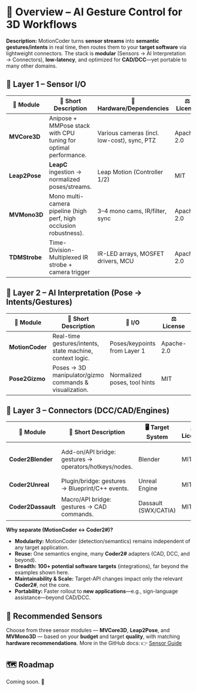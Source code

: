 # 🔭 Overview – AI Gesture Control for 3D Workflows

**Description:**
MotionCoder turns **sensor streams** into **semantic gestures/intents** in real time, then routes them to your **target software** via lightweight connectors.
The stack is **modular** (Sensors → AI Interpretation → Connectors), **low-latency**, and optimized for **CAD/DCC**—yet portable to many other domains.

## 🎥 Layer 1 – Sensor I/O

| 🧩 **Module**       | 📝 **Short Description**                                          | 🔌 **Hardware/Dependencies**               | ⚖️ **License** | ⚠️ **Notes**                             | 🚦 **Status**            | 🔗 **Link**                                                                |
| ------------------- | ------------------------------------------------------------------ | ------------------------------------------- | -------------- | ----------------------------------------- | ------------------------- | -------------------------------------------------------------------------- |
| **MVCore3D**        | Anipose + MMPose stack with CPU tuning for optimal performance.    | Various cameras (incl. low-cost), sync, PTZ | Apache-2.0     | —                                         | 🟡 Planned                | coming soon   |
| **Leap2Pose**       | **LeapC** ingestion → normalized poses/streams.                    | Leap Motion (Controller 1/2)                | MIT            | —                                         | 🟢 Active                 | coming soon |
| **MVMono3D**        | Mono multi-camera pipeline (high perf, high occlusion robustness). | 3–4 mono cams, IR/filter, sync              | Apache-2.0     | —                                         | 🟠 Targeted for next year | coming soon  |
| **TDMStrobe**       | Time-Division-Multiplexed IR strobe + camera trigger               | IR-LED arrays, MOSFET drivers, MCU          | Apache-2.0     | Designed for **MVCore3D** & **MVMono3D**  | 🟡 Planned                | coming soon   |

## 🧠 Layer 2 – AI Interpretation (Pose → Intents/Gestures)

| 🧩 **Module**        | 📝 **Short Description**                                 | 🔁 **I/O**                  | ⚖️ **License** | ⚠️ **Notes** | 🚦 **Status**  | 🔗 **Link**                                                                   |
| -------------------- | --------------------------------------------------------- | ---------------------------- | -------------- | ------------ | -------------- | ------------------------------------------------------------------------------ |
| **MotionCoder**      | Real-time gestures/intents, state machine, context logic. | Poses/keypoints from Layer 1 | Apache-2.0     | —            | 🟡 In progress | [MotionCoder](https://github.com/xtanai/motioncoder) |
| **Pose2Gizmo**       | Poses → 3D manipulator/gizmo commands & visualization.    | Normalized poses, tool hints | MIT            | —            | 🟡 Planned     | coming soon   |

## 🔗 Layer 3 – Connectors (DCC/CAD/Engines)

| 🧩 **Module**           | 📝 **Short Description**                               | 🖥️ **Target System** | ⚖️ **License** | ⚠️ **Notes** | 🚦 **Status**                 | 🔗 **Link**                                                                         |
| ------------------------ | ------------------------------------------------------ | --------------------- | -------------- | ------------ | ----------------------------- | ------------------------------------------------------------------------------------ |
| **Coder2Blender**        | Add-on/API bridge: gestures → operators/hotkeys/nodes. | Blender               | MIT            | —            | 🟡 Research (API exploration) | coming soon  |
| **Coder2Unreal**         | Plugin/bridge: gestures → Blueprint/C++ events.        | Unreal Engine         | MIT            | —            | 🟡 Planned                    | coming soon   |
| **Coder2Dassault**       | Macro/API bridge: gestures → CAD commands.             | Dassault (SWX/CATIA)  | MIT            | —            | 🟠 Targeted for next year     | coming soon |


**Why separate (MotionCoder ↔ Coder2#)?**

* **Modularity:** MotionCoder (detection/semantics) remains independent of any target application.
* **Reuse:** One semantics engine, many **Coder2#** adapters (CAD, DCC, and beyond).
* **Breadth:** **100+ potential software targets** (integrations), far beyond the examples shown here.
* **Maintainability & Scale:** Target-API changes impact only the relevant **Coder2#**, not the core.
* **Portability:** Faster rollout to **new applications**—e.g., sign-language assistance—beyond CAD/DCC.



## 🎥 Recommended Sensors

Choose from three sensor modules — **MVCore3D**, **Leap2Pose**, and **MVMono3D** — based on your **budget** and target **quality**, with matching **hardware recommendations**. More in the GitHub docs: 👉 [Sensor Guide](https://github.com/xtanai/sensor-guide)


## 🗺️ Roadmap

Coming soon. 🚀

